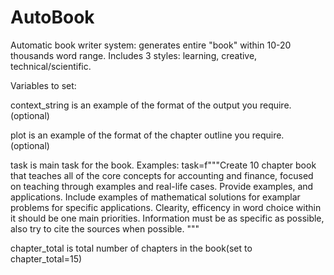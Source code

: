 # AutoBook
Automatic book writer system: generates entire "book" within 10-20 thousands word range. Includes 3 styles: learning, creative, technical/scientific.

Variables to set:

context_string is an example of the format of the output you require. (optional)

plot is an example of the format of the chapter outline you require. (optional)

task is main task for the book. Examples: task=f"""Create 10 chapter book that teaches all of the core concepts for accounting and finance, focused on teaching through examples and real-life cases.
                                    Provide examples, and applications. Include examples of mathematical solutions for examplar problems for specific applications.
                                    Clearity, efficency in word choice within it should be one main priorities. Information must be as specific as possible, also try to cite the sources when possible.
                                    """
                                    
chapter_total is total number of chapters in the book(set to chapter_total=15)

